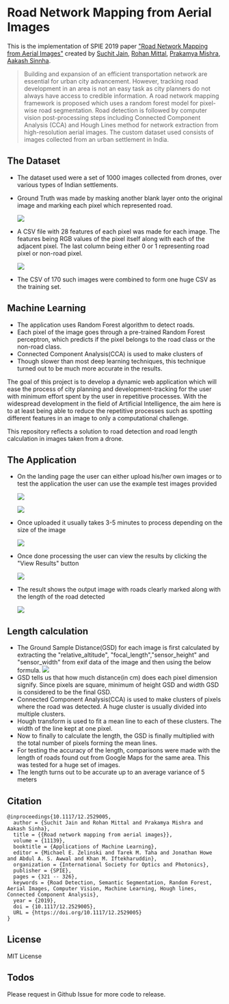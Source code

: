 # Road Network Mapping from Aerial Images

This is the implementation of SPIE 2019 paper ["Road Network Mapping from Aerial Images"](https://doi.org/10.1117/12.2529005) created by 
<a href="https://github.com/suchitj2702" target="_blank">Suchit Jain</a>, <a href="https://github.com/rohanmittal73" target="_blank">Rohan Mittal</a>, <a href="https://prakamya-mishra.github.io/" target="_blank">Prakamya Mishra</a>, <a href="https://twitter.com/AakashSinhaRobo" target="_blank">Aakash Sinnha</a>.


> Building and expansion of an efficient transportation network are essential for urban city advancement. However, tracking road development in an area is not an easy task as city planners do not always have access to credible information. A road network mapping framework is proposed which uses a random forest model for pixel-wise road segmentation. Road detection is followed by computer vision post-processing steps including Connected Component Analysis (CCA) and Hough Lines method for network extraction from high-resolution aerial images. The custom dataset used consists of images collected from an urban settlement in India.

## The Dataset
* The dataset used were a set of 1000 images collected from drones, over various types of Indian settlements.
* Ground Truth was made by masking another blank layer onto the original image and marking each pixel which represented road.

  ![](images/dataset1.jpg)
* A CSV file with 28 features of each pixel was made for each image. The features being RGB values of the pixel itself along with each of the adjacent pixel. The last column being either 0 or 1 representing road pixel or non-road pixel.

  ![](images/dataset2.png)
* The CSV of 170 such images were combined to form one huge CSV as the training set.

## Machine Learning
* The application uses Random Forest algorithm to detect roads.
* Each pixel of the image goes through a pre-trained Random Forest perceptron, which predicts if the pixel belongs to the road class or the non-road class.
* Connected Component Analysis(CCA) is used to make clusters of
* Though slower than most deep learning techniques, this technique turned out to be much more accurate in the results.

The goal of this project is to develop a dynamic web application which will ease the process of city planning and development-tracking for the user with minimum effort spent by the user in repetitive processes. With the widespread development in the field of Artificial Intelligence, the aim here is to at least being able to reduce the repetitive processes such as spotting different features in an image to only a computational challenge.

This repository reflects a solution to road detection and road length calculation in images taken from a drone.

## The Application
* On the landing page the user can either upload his/her own images or to test the application the user can use the example test images provided

  ![](images/Picture1.png)

  ![](images/Picture2.png)
* Once uploaded it usually takes 3-5 minutes to process depending on the size of the image

  ![](images/Picture4.png)
* Once done processing the user can view the results by clicking the "View Results" button

  ![](images/Picture5.png)
* The result shows the output image with roads clearly marked along with the length of the road detected

  ![](images/Picture6.png)
  
## Length calculation
* The Ground Sample Distance(GSD) for each image is first calculated by extracting the "relative_altitude", "focal_length","sensor_height" and "sensor_width" from exif data of the image and then using the below formula.
![](images/gsd2.PNG)
* GSD tells us that how much distance(in cm) does each pixel dimension signify. Since pixels are square, minimum of height GSD and width GSD is considered to be the final GSD.
* Connected Component Analysis(CCA) is used to make clusters of pixels where the road was detected. A huge cluster is usually divided into multiple clusters.
* Hough transform is used to fit a mean line to each of these clusters. The width of the line kept at one pixel.
* Now to finally to calculate the length, the GSD is finally multiplied with the total number of pixels forming the mean lines.
* For testing the accuracy of the length, comparisons were made with the length of roads found out from Google Maps for the same area. This was tested for a huge set of images.
* The length turns out to be accurate up to an average variance of 5 meters

## Citation

    @inproceedings{10.1117/12.2529005,
      author = {Suchit Jain and Rohan Mittal and Prakamya Mishra and Aakash Sinha},
      title = {{Road network mapping from aerial images}},
      volume = {11139},
      booktitle = {Applications of Machine Learning},
      editor = {Michael E. Zelinski and Tarek M. Taha and Jonathan Howe and Abdul A. S. Awwal and Khan M. Iftekharuddin},
      organization = {International Society for Optics and Photonics},
      publisher = {SPIE},
      pages = {321 -- 326},
      keywords = {Road Detection, Semantic Segmentation, Random Forest, Aerial Images, Computer Vision, Machine Learning, Hough lines, Connected Component Analysis},
      year = {2019},
      doi = {10.1117/12.2529005},
      URL = {https://doi.org/10.1117/12.2529005}
    }

## License

MIT License

## Todos

Please request in Github Issue for more code to release.

